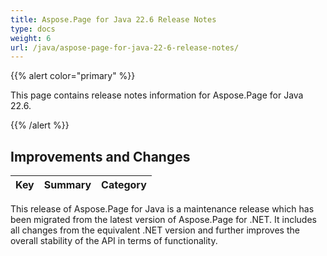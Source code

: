 ```yaml
---
title: Aspose.Page for Java 22.6 Release Notes
type: docs
weight: 6
url: /java/aspose-page-for-java-22-6-release-notes/
---
```


{{% alert color="primary" %}}

This page contains release notes information for Aspose.Page for Java 22.6.

{{% /alert %}}
## **Improvements and Changes**

|**Key**|**Summary**|**Category**|
| :- | :- | :- |

This release of Aspose.Page for Java is a maintenance release which has been migrated from the latest version of Aspose.Page for .NET. It includes all changes from the equivalent .NET version and further improves the overall stability of the API in terms of functionality.

